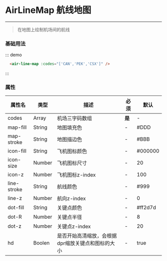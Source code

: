 # AirLineMap 航线地图
----

> 在地图上绘制机场间的航线

### 基础用法

<div class="demo-block">
  <air-line-map :codes="['CAN','PEK','CSX']" />
</div>

::: demo
```html
  <air-line-map :codes="['CAN','PEK','CSX']" />
```
:::

### 属性
|属性名|类型|描述|必须|默认|
|----|----|-------------|----|--------|
|codes|Array|机场三字码数组|**是**|-|
|map-fill|String|地图填充色|-|#DDD|
|map-stroke|String|地图描边色|-|#BBB|
|icon-fill|String|飞机图标颜色|-|#000000|
|icon-size|Number|飞机图标尺寸|-|20|
|icon-z|Number|飞机图标z-index|-|100|
|line-stroke|String|航线颜色|-|#999|
|line-z|Number|航向z-index|-|0|
|dot-fill|String|关键点颜色|-|#ff2d7d|
|dot-R|Number|关键点半径|-|8|
|dot-z|Number|关键点z-index|-|20|
|hd|Boolen|是否开始高清缩放，会根据dpr缩放关键点和图标的大小|-|true|

